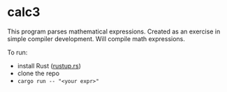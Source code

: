 # calc3

This program parses mathematical expressions. Created as an exercise in simple compiler development. Will compile math expressions.

To run:
- install Rust ([rustup.rs](https://rustup.rs/))
- clone the repo
- `cargo run -- "<your expr>"`
